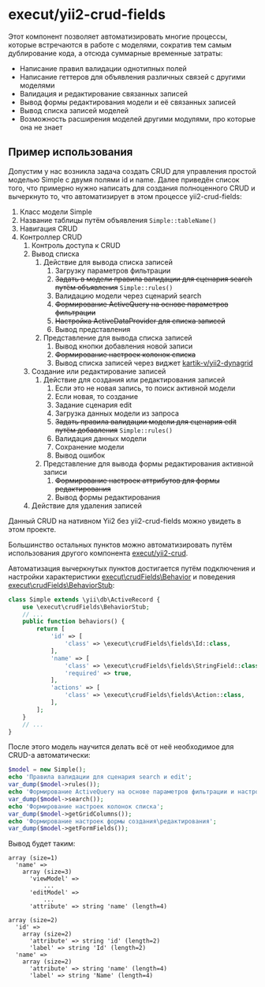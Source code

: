 # execut/yii2-crud-fields

Этот компонент позволяет автоматизировать многие процессы, которые встречаются в работе с моделями, сократив
тем самым дублирование кода, а отсюда суммарные временные затраты:
* Написание правил валидации однотипных полей
* Написание геттеров для объявления различных связей с другими моделями
* Валидация и редактирование связанных записей
* Вывод формы редактирования модели и её связанных записей
* Вывод списка записей моделей
* Возможность расширения моделей другими модулями, про которые она не знает

## Пример использования
Допустим у нас возникла задача создать CRUD для управления простой моделью Simple с двумя полями id и name.
Далее приведён список того, что примерно нужно написать для создания полноценного CRUD и вычеркнуто то, что
автоматизирует в этом процессе yii2-crud-fields:
1. Класс модели Simple
1. Название таблицы путём объявления ```Simple::tableName()```
1. Навигация CRUD
1. Контроллер CRUD
    1. Контроль доступа к CRUD
    1. Вывод списка
        1. Действие для вывода списка записей
           1. Загрузку параметров фильтрации
           1. ~~Задать в модели правила валидации для сценария search путём объявления~~ ```Simple::rules()```
           1. Валидацию модели через сценарий search
           1. ~~Формирование ActiveQuery на основе параметров фильтрации~~
           1. ~~Настройка ActiveDataProvider для списка записей~~
           1. Вывод представления 
        1. Представление для вывода списка записей
           1. Вывод кнопки добавления новой записи
           1. ~~Формирование настроек колонок списка~~
           1. Вывод списка записей через виджет [kartik-v/yii2-dynagrid](https://github.com/kartik-v/yii2-dynagrid)
    1. Создание или редактирование записей
        1. Действие для создания или редактирования записей
            1. Если это не новая запись, то поиск активной модели
            1. Если новая, то создание
            1. Задание сценария edit
            1. Загрузка данных модели из запроса
            1. ~~Задать правила валидации модели для сценария edit путём добавления~~ ```Simple::rules()```
            1. Валидация данных модели
            1. Сохранение модели
            1. Вывод ошибок
        1. Представление для вывода формы редактирования активной записи
            1. ~~Формирование настроек аттрибутов для формы редактирования~~
            1. Вывод формы редактирования
    1. Действие для удаления записей

Данный CRUD на нативном Yii2 без yii2-crud-fields можно увидеть в этом проекте.

Большинство остальных пунктов можно автоматизировать путём использования другого компонента [execut/yii2-crud](https://github.com/execut/yii2-crud).

Автоматизация вычеркнутых пунктов достигается путём подключения и настройки характеристики
[execut\crudFields\Behavior](Behavior.php) и поведения [execut\crudFields\BehaviorStub](BehaviorStub.php):
```php
class Simple extends \yii\db\ActiveRecord {
    use \execut\crudFields\BehaviorStub;
    // ...
    public function behaviors() {
        return [
            'id' => [
                'class' => \execut\crudFields\fields\Id::class,
            ],
            'name' => [
                'class' => \execut\crudFields\fields\StringField::class,
                'required' => true,
            ],
            'actions' => [
                'class' => \execut\crudFields\fields\Action::class,
            ],
        ];
    }
    // ...
}
```

После этого модель научится делать всё от неё необходимое для CRUD-а автоматически:
```php
$model = new Simple();
echo 'Правила валидации для сценария search и edit';
var_dump($model->rules());
echo 'Формирование ActiveQuery на основе параметров фильтрации и настройка ActiveDataProvider';
var_dump($model->search());
echo 'Формирование настроек колонок списка';
var_dump($model->getGridColumns());
echo 'Формирование настроек формы создания\редактирования';
var_dump($model->getFormFields());
```

Вывод будет таким:
```
array (size=1)
  'name' => 
    array (size=3)
      'viewModel' => 
          ...
      'editModel' => 
          ...
      'attribute' => string 'name' (length=4)

array (size=2)
  'id' => 
    array (size=2)
      'attribute' => string 'id' (length=2)
      'label' => string 'Id' (length=2)
  'name' => 
    array (size=2)
      'attribute' => string 'name' (length=4)
      'label' => string 'Name' (length=4)

```
